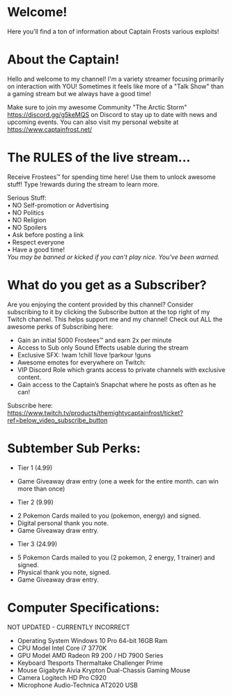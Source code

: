 # Welcome!
Here you'll find a ton of information about Captain Frosts various exploits!







# About the Captain!
Hello and welcome to my channel!
I'm a variety streamer focusing primarily on interaction with YOU! Sometimes it feels like more of a "Talk Show" than a gaming stream but we always have a good time!

Make sure to join my awesome Community "The Arctic Storm" https://discord.gg/g5keMQS on Discord to stay up to date with news and upcoming events. 
You can also visit my personal website at https://www.captainfrost.net/







# The RULES of the live stream...
Receive Frostees™ for spending time here! Use them to unlock awesome stuff! Type !rewards during the stream to learn more.

Serious Stuff:                   
• NO Self-promotion or Advertising                            
• NO Politics   
• NO Religion  
• NO Spoilers        
• Ask before posting a link                            
• Respect everyone          
• Have a good time!          
*You may be banned or kicked if you can't play nice. You've been warned.* 






# What do you get as a Subscriber?
Are you enjoying the content provided by this channel? 
Consider subscribing to it by clicking the Subscribe button at the top right of my Twitch channel. This helps support me and my channel!
Check out ALL the awesome perks of Subscribing here:

* Gain an initial 5000 Frostees™ and earn 2x per minute
* Access to Sub only Sound Effects usable during the stream
* Exclusive SFX:
!wam
!chill
!love
!parkour
!guns
* Awesome emotes for everywhere on Twitch:
* VIP Discord Role which grants access to private channels with exclusive content.
* Gain access to the Captain’s Snapchat where he posts as often as he can! 

Subscribe here: https://www.twitch.tv/products/themightycaptainfrost/ticket?ref=below_video_subscribe_button

# Subtember Sub Perks:

* Tier 1 (4.99)     
- Game Giveaway draw entry (one a week for the entire month. can win more than once)

* Tier 2 (9.99)    
- 2 Pokemon Cards mailed to you (pokemon, energy) and signed.
- Digital personal thank you note.
- Game Giveaway draw entry.

* Tier 3 (24.99)    
- 5 Pokemon Cards mailed to you (2 pokemon, 2 energy, 1 trainer) and signed.
- Physical thank you note, signed.
- Game Giveaway draw entry.                                     
                                     
# Computer Specifications:
NOT UPDATED - CURRENTLY INCORRECT

* Operating System
 Windows 10 Pro 64-bit 16GB Ram
* CPU Model
 Intel Core i7 3770K
* GPU Model
 AMD Radeon R9 200 / HD 7900 Series
* Keyboard
 Ttesports Thermaltake Challenger Prime
* Mouse
 Gigabyte Aivia Krypton Dual-Chassis Gaming Mouse
* Camera
 Logitech HD Pro C920
* Microphone
 Audio-Technica AT2020 USB

